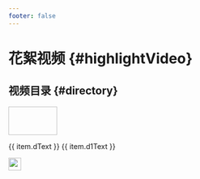 ```yaml
---
footer: false
---
```


# 花絮视频 {#highlightVideo}



<style src="@theme/styles/vue-mastery.css"></style>
<script setup>


 let videoList = [
      {
        url:"https://www.bilibili.com/video/BV1Gh4y1F7FP/?share_source=copy_web&vd_source=541c4cf9c3b292abf5db62f583478344",
        bImg:"http://www.iotos.top/images/readme-pic/f01.png",
        dText:"国产开源软件 ",
        d1Text:"开源IoTOS 你用过吗？",
      },{
        url:"https://www.bilibili.com/video/BV1Zz4y1s7rT/?share_source=copy_web&vd_source=541c4cf9c3b292abf5db62f583478344",
        bImg:"http://www.iotos.top/images/readme-pic/f02.png",
        dText:"开源IoTOS",
        d1Text:"海报分享！",
      },{
        url:"https://www.bilibili.com/video/BV1Lh4y1C7Mb/?share_source=copy_web&vd_source=541c4cf9c3b292abf5db62f583478344",
        bImg:"http://www.iotos.top/images/readme-pic/f03.png",
        dText:"开源IoTOS",
        d1Text:"关注超过100人！",
      }
    ]
   
</script>

## 视频目录 {#directory}

<div v-for="item in videoList" class="vue-mastery-link" style="margin-top: 10px;">
  <a :href="item.url" target="_blank">
    <div class="banner-wrapper">
      <img class="banner"  width="96px" height="56px" :src="item.bImg" />
    </div>
    <p class="description">{{ item.dText }} <span>{{ item.d1Text }}</span></p>
    <div class="logo-wrapper">
        <img  width="25px" src="http://www.iotos.top/logo.png" />
    </div>
  </a>
</div>



